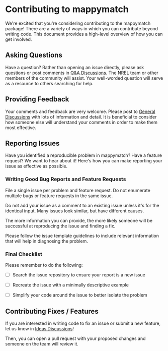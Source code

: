 # Contributing to mappymatch 

We're excited that you're considering contributing to the mappymatch package!
There are a variety of ways in which you can contribute beyond writing code.
This document provides a high-level overview of how you can get involved.


## Asking Questions

Have a question? Rather than opening an issue directly, please ask questions
or post comments in [Q&A Discussions](https://github.com/NREL/mappymatch/discussions/categories/q-a).
The NREL team or other members of the community will assist. Your well-worded
question will serve as a resource to others searching for help.


## Providing Feedback

Your comments and feedback are very welcome. Please post to
[General Discussions](https://github.com/NREL/mappymatch/discussions/categories/general)
with lots of information and detail. It is beneficial to consider
how someone else will understand your comments in order to make
them most effective.


## Reporting Issues

Have you identified a reproducible problem in mappymatch?
Have a feature request? We want to hear about it! Here's how you can make
reporting your issue as effective as possible.

### Writing Good Bug Reports and Feature Requests

File a single issue per problem and feature request. Do not enumerate
multiple bugs or feature requests in the same issue.

Do not add your issue as a comment to an existing issue unless it's for the
identical input. Many issues look similar, but have different causes.

The more information you can provide, the more likely someone will
be successful at reproducing the issue and finding a fix.

Please follow the issue template guidelines to include relevant information
that will help in diagnosing the problem.

### Final Checklist

Please remember to do the following:

- [ ] Search the issue repository to ensure your report is a new issue

- [ ] Recreate the issue with a minimally descriptive example

- [ ] Simplify your code around the issue to better isolate the problem


## Contributing Fixes / Features

If you are interested in writing code to fix an issue or
submit a new feature, let us know in
[Ideas Discussions](https://github.com/NREL/mappymatch/discussions/categories/ideas)!

Then, you can open a pull request with your proposed changes and someone on the team will review it.
